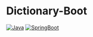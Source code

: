 # Dictionary-Boot

[![Java](https://img.shields.io/badge/Java-17-green.svg)]()
[![SpringBoot](https://img.shields.io/badge/SpringBoot-2.7.3-green.svg)]()
